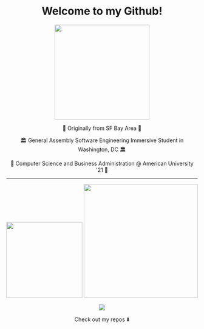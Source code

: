 <h1 align="center" /> Welcome to my Github! </h1>
<p align="center">
  <img width="250" src="https://c.tenor.com/3ouls7liJcQAAAAC/golden-state-warriors-steph-curry.gif">
</p>

<p align="center">🌉 Originally from SF Bay Area 🌉 </p>
<p align="center">🏛 General Assembly Software Engineering Immersive Student in Washington, DC 🏛 </p>
<p align="center">🦅 Computer Science and Business Administration @ American University '21 🦅</p>

***

<p align="center">
<img src="https://github-readme-stats.vercel.app/api?username=anovick1&show_icons=false" height="200px" >
 <img src=https://github-readme-stats.vercel.app/api/top-langs/?username=anovick1&layout=compact" height="300px" >
</p>


<p align="center">
<a href= "https://www.linkedin.com/in/avery-novick/"><img src="https://cdn.icon-icons.com/icons2/687/PNG/128/linkedin_icon-icons.com_61252.png"/></a>
</p>


<p align="center">
Check out my repos ⬇️  
</p>


